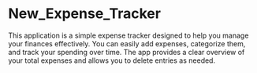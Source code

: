 # New_Expense_Tracker
This application is a simple expense tracker designed to help you manage your finances effectively. You can easily add expenses, categorize them, and track your spending over time. The app provides a clear overview of your total expenses and allows you to delete entries as needed.
